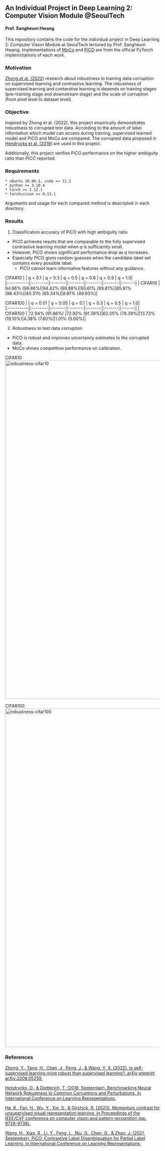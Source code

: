 ## An Individual Project in Deep Learning 2: Computer Vision Module @SeoulTech 

#### Prof. Sangheum Hwang

This repository contains the code for the individual project in Deep Learning 2: Computer Vision Module at SeoulTech lectured by Prof. Sangheum Hwang. Implementations of [MoCo](https://github.com/facebookresearch/moco) and [PiCO](https://github.com/hbzju/PiCO) are from the official PyTorch implemntations of each work.


### Motivation
[Zhong et al. (2022)](https://arxiv.org/abs/2206.05259) research about robustness to training data corruption on supervised learning and contrastive learning. The robustness of supervised learning and contarstive learning is depends on training stages (pre-training stage and downstream stage) and the scale of corruption (from pixel level to dataset level).

### Objective
Inspired by Zhong et al. (2022), this project empirically demonstrates robustness to corrupted test data. According to the amount of label information which model can access during training, supervised learned model and PiCO and MoCo are compared. The corrupted data proposed in [Hendrycks et al. (2019)](https://arxiv.org/abs/1903.12261) are used in this project.

Additionally, this project verifies PiCO performance on the higher ambiguity ratio than PiCO reported.

### Requirements

```
* ubuntu 20.04.1, cuda >= 11.2
* python >= 3.10.4
* torch >= 1.12.1
* torchvision >= 0.13.1
```

Arguments and usage for each compared method is descripted in each directory.

### Results
1. Classification accuracy of PiCO with high ambiguity ratio
* PiCO achieves results that are comparable to the fully supervised contrastive learning model when 𝑞 is sufficiently small.
* However, PiCO shows significant performance drop as 𝑞 increases.
* Especially PiCO gives random guesses when the candidate label set contains every possible label.
  * PiCO cannot learn informative features without any guidance.

CIFAR10
 |            |  q = 0.1 | q = 0.3 | q = 0.5 | q = 0.8 | q = 0.9 | q = 1.0|  
 |:----------:|:--------:|:-------:|:-------:|:-------:|:-------:|:------:|
 |  CIFAR10   | 94.66% (99.86%)|94.42% (99.88%)|93.61% (99.81%)|85.91% (98.43%)|40.31% (65.34%)|9.97% (49.93%)|
 
 CIFAR100
 |            |  q = 0.01 | q = 0.05 | q = 0.1 | q = 0.3 | q = 0.5 | q = 1.0|  
 |:----------:|:--------:|:-------:|:-------:|:-------:|:-------:|:------:|
 |  CIFAR100  | 72.94% (91.86%) |72.92% (91.38%)|62.05% (78.39%)|13.73% (19.10%)|4.38% (7.60%)|1.01% (5.00%)|


2. Robustness to test data corruption
* PiCO is robust and improves uncertainty estimates to the corrupted data. 
* MoCo shows competitive performance on calibration.
 
 
CIFAR10
<img width="1102" alt="robustness-cifar10" src="https://user-images.githubusercontent.com/45059321/208244300-451d75d1-3675-4f89-b693-dc4fbc12fbf1.png">

CIFAR100
<img width="1102" alt="robustness-cifar100" src="https://user-images.githubusercontent.com/45059321/208244347-51e1553a-a8c2-4943-bb4a-3a0cad97237b.png">

 
 ### References
[Zhong, Y., Tang, H., Chen, J., Peng, J., & Wang, Y. X. (2022). Is self-supervised learning more robust than supervised learning?. arXiv preprint arXiv:2206.05259.](https://arxiv.org/abs/2206.05259)

[Hendrycks, D., & Dietterich, T. (2018, September). Benchmarking Neural Network Robustness to Common Corruptions and Perturbations. In International Conference on Learning Representations.](https://openreview.net/forum?id=HJz6tiCqYm)

[He, K., Fan, H., Wu, Y., Xie, S., & Girshick, R. (2020). Momentum contrast for unsupervised visual representation learning. In Proceedings of the IEEE/CVF conference on computer vision and pattern recognition (pp. 9729-9738).](https://openaccess.thecvf.com/content_CVPR_2020/html/He_Momentum_Contrast_for_Unsupervised_Visual_Representation_Learning_CVPR_2020_paper.html)

[Wang, H., Xiao, R., Li, Y., Feng, L., Niu, G., Chen, G., & Zhao, J. (2021, September). PiCO: Contrastive Label Disambiguation for Partial Label Learning. In International Conference on Learning Representations.](https://openreview.net/forum?id=EhYjZy6e1gJ)
